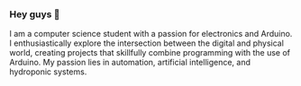 ### Hey guys 👋

I am a computer science student with a passion for electronics and Arduino. I enthusiastically explore the intersection between the digital and physical world, creating projects that skillfully combine programming with the use of Arduino. My passion lies in automation, artificial intelligence, and hydroponic systems.
